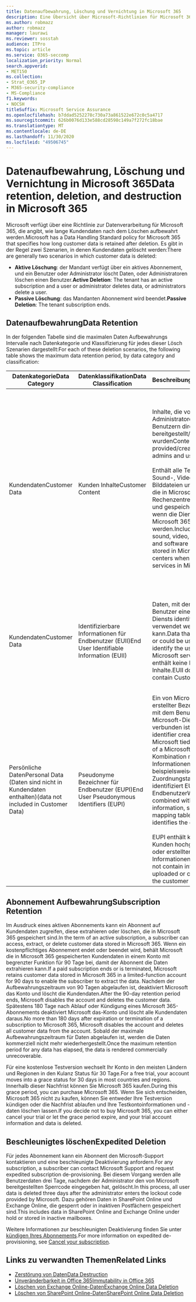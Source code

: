 ```yaml
---
title: Datenaufbewahrung, Löschung und Vernichtung in Microsoft 365
description: Eine Übersicht über Microsoft-Richtlinien für Microsoft 365 bezüglich Datenaufbewahrung, Löschung und Vernichtung.
ms.author: robmazz
author: robmazz
manager: laurawi
ms.reviewer: sosstah
audience: ITPro
ms.topic: article
ms.service: O365-seccomp
localization_priority: Normal
search.appverid:
- MET150
ms.collection:
- Strat_O365_IP
- M365-security-compliance
- MS-Compliance
f1.keywords:
- NOCSH
titleSuffix: Microsoft Service Assurance
ms.openlocfilehash: b7ddad5252278c730a73a861522e672c0c5a4717
ms.sourcegitcommit: 626b0076d133e588cd28598c149a7f272fc18bae
ms.translationtype: MT
ms.contentlocale: de-DE
ms.lasthandoff: 11/30/2020
ms.locfileid: "49506745"
---
```

# <a name="data-retention-deletion-and-destruction-in-microsoft-365"></a><span data-ttu-id="ab0bc-103">Datenaufbewahrung, Löschung und Vernichtung in Microsoft 365</span><span class="sxs-lookup"><span data-stu-id="ab0bc-103">Data retention, deletion, and destruction in Microsoft 365</span></span>

<span data-ttu-id="ab0bc-104">Microsoft verfügt über eine Richtlinie zur Datenverarbeitung für Microsoft 365, die angibt, wie lange Kundendaten nach dem Löschen aufbewahrt werden.</span><span class="sxs-lookup"><span data-stu-id="ab0bc-104">Microsoft has a Data Handling Standard policy for Microsoft 365 that specifies how long customer data is retained after deletion.</span></span> <span data-ttu-id="ab0bc-105">Es gibt in der Regel zwei Szenarien, in denen Kundendaten gelöscht werden:</span><span class="sxs-lookup"><span data-stu-id="ab0bc-105">There are generally two scenarios in which customer data is deleted:</span></span>

- <span data-ttu-id="ab0bc-106">**Aktive Löschung**: der Mandant verfügt über ein aktives Abonnement, und ein Benutzer oder Administrator löscht Daten, oder Administratoren löschen einen Benutzer.</span><span class="sxs-lookup"><span data-stu-id="ab0bc-106">**Active Deletion**: The tenant has an active subscription and a user or administrator deletes data, or administrators delete a user.</span></span>
- <span data-ttu-id="ab0bc-107">**Passive Löschung**: das Mandanten Abonnement wird beendet.</span><span class="sxs-lookup"><span data-stu-id="ab0bc-107">**Passive Deletion**: The tenant subscription ends.</span></span>

## <a name="data-retention"></a><span data-ttu-id="ab0bc-108">Datenaufbewahrung</span><span class="sxs-lookup"><span data-stu-id="ab0bc-108">Data Retention</span></span>

<span data-ttu-id="ab0bc-109">In der folgenden Tabelle sind die maximalen Daten Aufbewahrungs Intervalle nach Datenkategorie und Klassifizierung für jedes dieser Lösch Szenarien dargestellt:</span><span class="sxs-lookup"><span data-stu-id="ab0bc-109">For each of these deletion scenarios, the following table shows the maximum data retention period, by data category and classification:</span></span>

| <span data-ttu-id="ab0bc-110">Datenkategorie</span><span class="sxs-lookup"><span data-stu-id="ab0bc-110">Data Category</span></span> | <span data-ttu-id="ab0bc-111">Datenklassifikation</span><span class="sxs-lookup"><span data-stu-id="ab0bc-111">Data Classification</span></span> | <span data-ttu-id="ab0bc-112">Beschreibung</span><span class="sxs-lookup"><span data-stu-id="ab0bc-112">Description</span></span> | <span data-ttu-id="ab0bc-113">Beispiele</span><span class="sxs-lookup"><span data-stu-id="ab0bc-113">Examples</span></span> | <span data-ttu-id="ab0bc-114">Aufbewahrungszeitraum</span><span class="sxs-lookup"><span data-stu-id="ab0bc-114">Retention Period</span></span> |
|-----------------|-----------------|-----------------|----------------------------------|-------------------------------|
| <span data-ttu-id="ab0bc-115">Kundendaten</span><span class="sxs-lookup"><span data-stu-id="ab0bc-115">Customer Data</span></span> | <span data-ttu-id="ab0bc-116">Kunden Inhalte</span><span class="sxs-lookup"><span data-stu-id="ab0bc-116">Customer Content</span></span>| <span data-ttu-id="ab0bc-117">Inhalte, die von Administratoren und Benutzern direkt bereitgestellt/erstellt wurden</span><span class="sxs-lookup"><span data-stu-id="ab0bc-117">Content directly provided/created by admins and users</span></span> <br><br> <span data-ttu-id="ab0bc-118">Enthält alle Text-, Sound-, Video-, Bilddateien und Software, die in Microsoft-Rechenzentren erstellt und gespeichert werden, wenn die Dienste in Microsoft 365 verwendet werden.</span><span class="sxs-lookup"><span data-stu-id="ab0bc-118">Includes all text, sound, video, image files, and software created and stored in Microsoft data centers when using the services in Microsoft 365</span></span> | <span data-ttu-id="ab0bc-119">Beispiele für die am häufigsten verwendeten Microsoft 365-Anwendungen, mit denen Benutzerdaten erstellen können, sind Word, Excel, PowerPoint, Outlook und OneNote.</span><span class="sxs-lookup"><span data-stu-id="ab0bc-119">Examples of the most commonly used Microsoft 365 applications that allow users to author data include Word, Excel, PowerPoint, Outlook, and OneNote</span></span> <br><br> <span data-ttu-id="ab0bc-120">Kunden Inhalte enthalten auch kundeneigene/bereitgestellte Geheimnisse (Kennwörter, Zertifikate, Verschlüsselungsschlüssel, Speicherschlüssel)</span><span class="sxs-lookup"><span data-stu-id="ab0bc-120">Customer content also includes customer-owned/provided secrets (passwords, certificates, encryption keys, storage keys)</span></span> | <span data-ttu-id="ab0bc-121">**Aktives Lösch Szenario:** höchstens 30 Tage</span><span class="sxs-lookup"><span data-stu-id="ab0bc-121">**Active Deletion Scenario:** at most 30 days</span></span> <br><br> <span data-ttu-id="ab0bc-122">**Szenario für passive Löschung:** höchstens 180 Tage</span><span class="sxs-lookup"><span data-stu-id="ab0bc-122">**Passive Deletion Scenario:** at most 180 days</span></span> |
| <span data-ttu-id="ab0bc-123">Kundendaten</span><span class="sxs-lookup"><span data-stu-id="ab0bc-123">Customer Data</span></span> | <span data-ttu-id="ab0bc-124">Identifizierbare Informationen für Endbenutzer (EUII)</span><span class="sxs-lookup"><span data-stu-id="ab0bc-124">End User Identifiable Information (EUII)</span></span> | <span data-ttu-id="ab0bc-125">Daten, mit denen der Benutzer eines Microsoft-Diensts identifiziert oder verwendet werden kann.</span><span class="sxs-lookup"><span data-stu-id="ab0bc-125">Data that identifies or could be used to identify the user of a Microsoft service.</span></span> <span data-ttu-id="ab0bc-126">EUII enthält keine Kunden Inhalte.</span><span class="sxs-lookup"><span data-stu-id="ab0bc-126">EUII does not contain Customer content</span></span> | <span data-ttu-id="ab0bc-127">Benutzername oder Anzeigename (Domäne \ Benutzername)</span><span class="sxs-lookup"><span data-stu-id="ab0bc-127">User name or display name (DOMAIN\UserName)</span></span> <br><br> <span data-ttu-id="ab0bc-128">Benutzerprinzipalname (Name@Domain)</span><span class="sxs-lookup"><span data-stu-id="ab0bc-128">User principal name (name@domain)</span></span> <br><br>  <span data-ttu-id="ab0bc-129">Benutzerspezifische IP-Adressen</span><span class="sxs-lookup"><span data-stu-id="ab0bc-129">User-specific IP addresses</span></span> | <span data-ttu-id="ab0bc-130">**Aktives Lösch Szenario:** höchstens 180 Tage (nur eine mandantenadministrator Aktion)</span><span class="sxs-lookup"><span data-stu-id="ab0bc-130">**Active Deletion Scenario:** at most 180 days (only a tenant administrator action)</span></span> <br><br> <span data-ttu-id="ab0bc-131">**Szenario für passive Löschung:** höchstens 180 Tage</span><span class="sxs-lookup"><span data-stu-id="ab0bc-131">**Passive Deletion Scenario:** at most 180 days</span></span> |
| <span data-ttu-id="ab0bc-132">Persönliche Daten</span><span class="sxs-lookup"><span data-stu-id="ab0bc-132">Personal Data</span></span> <br> <span data-ttu-id="ab0bc-133">(Daten sind nicht in Kundendaten enthalten)</span><span class="sxs-lookup"><span data-stu-id="ab0bc-133">(data not included in Customer Data)</span></span> | <span data-ttu-id="ab0bc-134">Pseudonyme Bezeichner für Endbenutzer (EUPI)</span><span class="sxs-lookup"><span data-stu-id="ab0bc-134">End User Pseudonymous Identifiers (EUPI)</span></span> | <span data-ttu-id="ab0bc-135">Ein von Microsoft erstellter Bezeichner, der mit dem Benutzer eines Microsoft-Diensts verbunden ist.</span><span class="sxs-lookup"><span data-stu-id="ab0bc-135">An identifier created by Microsoft tied to the user of a Microsoft service.</span></span> <span data-ttu-id="ab0bc-136">In Kombination mit anderen Informationen, beispielsweise einer Zuordnungstabelle, identifiziert EUPI den Endbenutzer</span><span class="sxs-lookup"><span data-stu-id="ab0bc-136">When combined with other information, such as a mapping table, EUPI identifies the end user</span></span> <br><br> <span data-ttu-id="ab0bc-137">EUPI enthält keine vom Kunden hochgeladenen oder erstellten Informationen.</span><span class="sxs-lookup"><span data-stu-id="ab0bc-137">EUPI does not contain information uploaded or created by the customer</span></span> | <span data-ttu-id="ab0bc-138">Benutzer-GUIDs, PUIDs oder SIDs</span><span class="sxs-lookup"><span data-stu-id="ab0bc-138">User GUIDs, PUIDs, or SIDs</span></span> <br><br> <span data-ttu-id="ab0bc-139">Sitzungs-IDs</span><span class="sxs-lookup"><span data-stu-id="ab0bc-139">Session IDs</span></span> | <span data-ttu-id="ab0bc-140">**Aktives Lösch Szenario:** höchstens 30 Tage</span><span class="sxs-lookup"><span data-stu-id="ab0bc-140">**Active Deletion Scenario:** at most 30 days</span></span> <br><br> <span data-ttu-id="ab0bc-141">**Szenario für passive Löschung:** höchstens 180 Tage</span><span class="sxs-lookup"><span data-stu-id="ab0bc-141">**Passive Deletion Scenario:** at most 180 days</span></span> |

## <a name="subscription-retention"></a><span data-ttu-id="ab0bc-142">Abonnement Aufbewahrung</span><span class="sxs-lookup"><span data-stu-id="ab0bc-142">Subscription Retention</span></span>

<span data-ttu-id="ab0bc-143">Im Ausdruck eines aktiven Abonnements kann ein Abonnent auf Kundendaten zugreifen, diese extrahieren oder löschen, die in Microsoft 365 gespeichert sind.</span><span class="sxs-lookup"><span data-stu-id="ab0bc-143">In the term of an active subscription, a subscriber can access, extract, or delete customer data stored in Microsoft 365.</span></span> <span data-ttu-id="ab0bc-144">Wenn ein kostenpflichtiges Abonnement endet oder beendet wird, behält Microsoft die in Microsoft 365 gespeicherten Kundendaten in einem Konto mit begrenzter Funktion für 90 Tage bei, damit der Abonnent die Daten extrahieren kann.</span><span class="sxs-lookup"><span data-stu-id="ab0bc-144">If a paid subscription ends or is terminated, Microsoft retains customer data stored in Microsoft 365 in a limited-function account for 90 days to enable the subscriber to extract the data.</span></span> <span data-ttu-id="ab0bc-145">Nachdem der Aufbewahrungszeitraum von 90 Tagen abgelaufen ist, deaktiviert Microsoft das Konto und löscht die Kundendaten.</span><span class="sxs-lookup"><span data-stu-id="ab0bc-145">After the 90-day retention period ends, Microsoft disables the account and deletes the customer data.</span></span> <span data-ttu-id="ab0bc-146">Spätestens 180 Tage nach Ablauf oder Kündigung eines Microsoft 365-Abonnements deaktiviert Microsoft das-Konto und löscht alle Kundendaten daraus.</span><span class="sxs-lookup"><span data-stu-id="ab0bc-146">No more than 180 days after expiration or termination of a subscription to Microsoft 365, Microsoft disables the account and deletes all customer data from the account.</span></span> <span data-ttu-id="ab0bc-147">Sobald der maximale Aufbewahrungszeitraum für Daten abgelaufen ist, werden die Daten kommerziell nicht mehr wiederhergestellt.</span><span class="sxs-lookup"><span data-stu-id="ab0bc-147">Once the maximum retention period for any data has elapsed, the data is rendered commercially unrecoverable.</span></span>

<span data-ttu-id="ab0bc-148">Für eine ﻿kostenlose Testversion wechselt Ihr Konto in den meisten Ländern und Regionen in den Kulanz Status für 30 Tage.</span><span class="sxs-lookup"><span data-stu-id="ab0bc-148">For a free trial, your account moves into a grace status for 30 days in most countries and regions.</span></span> <span data-ttu-id="ab0bc-149">Innerhalb dieser Nachfrist können Sie Microsoft 365 kaufen.</span><span class="sxs-lookup"><span data-stu-id="ab0bc-149">During this grace period, you can purchase Microsoft 365.</span></span> <span data-ttu-id="ab0bc-150">Wenn Sie sich entscheiden, Microsoft 365 nicht zu kaufen, können Sie entweder Ihre Testversion kündigen oder die Nachfrist ablaufen und Ihre Testkontoinformationen und -daten löschen lassen.</span><span class="sxs-lookup"><span data-stu-id="ab0bc-150">If you decide not to buy Microsoft 365, you can either cancel your trial or let the grace period expire, and your trial account information and data is deleted.</span></span>

## <a name="expedited-deletion"></a><span data-ttu-id="ab0bc-151">Beschleunigtes löschen</span><span class="sxs-lookup"><span data-stu-id="ab0bc-151">Expedited Deletion</span></span>

<span data-ttu-id="ab0bc-152">Für jedes Abonnement kann ein Abonnent den Microsoft-Support kontaktieren und eine beschleunigte Deaktivierung anfordern.</span><span class="sxs-lookup"><span data-stu-id="ab0bc-152">For any subscription, a subscriber can contact Microsoft Support and request expedited subscription de-provisioning.</span></span> <span data-ttu-id="ab0bc-153">Bei diesem Vorgang werden alle Benutzerdaten drei Tage, nachdem der Administrator den von Microsoft bereitgestellten Sperrcode eingegeben hat, gelöscht.</span><span class="sxs-lookup"><span data-stu-id="ab0bc-153">In this process, all user data is deleted three days after the administrator enters the lockout code provided by Microsoft.</span></span> <span data-ttu-id="ab0bc-154">Dazu gehören Daten in SharePoint Online und Exchange Online, die gesperrt oder in inaktiven Postfächern gespeichert sind.</span><span class="sxs-lookup"><span data-stu-id="ab0bc-154">This includes data in SharePoint Online and Exchange Online under hold or stored in inactive mailboxes.</span></span>

<span data-ttu-id="ab0bc-155">Weitere Informationen zur beschleunigten Deaktivierung finden Sie unter [kündigen Ihres Abonnements](https://docs.microsoft.com/microsoft-365/commerce/subscriptions/cancel-your-subscription).</span><span class="sxs-lookup"><span data-stu-id="ab0bc-155">For more information on expedited de-provisioning, see [Cancel your subscription](https://docs.microsoft.com/microsoft-365/commerce/subscriptions/cancel-your-subscription).</span></span>

## <a name="related-links"></a><span data-ttu-id="ab0bc-156">Links zu verwandten Themen</span><span class="sxs-lookup"><span data-stu-id="ab0bc-156">Related Links</span></span>

- [<span data-ttu-id="ab0bc-157">Zerstörung von Daten</span><span class="sxs-lookup"><span data-stu-id="ab0bc-157">Data Destruction</span></span>](assurance-data-destruction.md)
- [<span data-ttu-id="ab0bc-158">Unveränderbarkeit in Office 365</span><span class="sxs-lookup"><span data-stu-id="ab0bc-158">Immutability in Office 365</span></span>](assurance-data-immutability.md)
- [<span data-ttu-id="ab0bc-159">Löschen von Exchange Online-Daten</span><span class="sxs-lookup"><span data-stu-id="ab0bc-159">Exchange Online Data Deletion</span></span>](assurance-exchange-online-data-deletion.md)
- [<span data-ttu-id="ab0bc-160">Löschen von SharePoint Online-Daten</span><span class="sxs-lookup"><span data-stu-id="ab0bc-160">SharePoint Online Data Deletion</span></span>](assurance-sharepoint-online-data-deletion.md)
